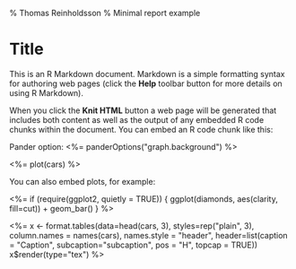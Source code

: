 % Thomas Reinholdsson
% Minimal report example

# Title

This is an R Markdown document. Markdown is a simple formatting syntax for authoring web pages (click the **Help** toolbar button for more details on using R Markdown).

When you click the **Knit HTML** button a web page will be generated that includes both content as well as the output of any embedded R code chunks within the document. You can embed an R code chunk like this:

Pander option:
<%= panderOptions("graph.background") %>

<%= plot(cars) %>

You can also embed plots, for example:

<%=
if (require(ggplot2, quietly = TRUE)) {
  ggplot(diamonds, aes(clarity, fill=cut)) + geom_bar()
}
%>


<%=
x <- format.tables(data=head(cars, 3), styles=rep("plain", 3), column.names = names(cars), names.style = "header", header=list(caption = "Caption", subcaption="subcaption", pos = "H", topcap = TRUE))
x$render(type="tex")
%>

